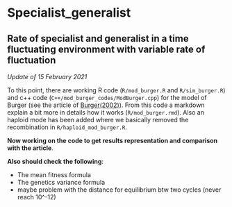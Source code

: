 # Specialist_generalist
## Rate of specialist and generalist in a time fluctuating environment with variable rate of fluctuation

*Update of 15 February 2021*

To this point, there are working R code (`R/mod_burger.R` and `R/sim_burger.R`) and c++ code (`C++/mod_burger_codes/ModBurger.cpp`) for the model of Burger (see the article of [Burger(2002)](https://www.cambridge.org/core/services/aop-cambridge-core/content/view/6AB0F0FA0C6991AAC624A26549D110EC/S0016672302005682a.pdf/div-class-title-fluctuating-environments-and-the-role-of-mutation-in-maintaining-quantitative-genetic-variation-div.pdf)). From this code a markdown explain a bit more in details how it works (`R/mod_burger.rmd`). Also an haploid mode has been added where we basically removed the recombination in `R/haploid_mod_burger.R`.

**Now working on the code to get results representation and comparison with the article**.

**Also should check the following**:
- The mean fitness formula
- The genetics variance formula
- maybe problem with the distance for equilibrium btw two cycles (never reach 10^-12)



